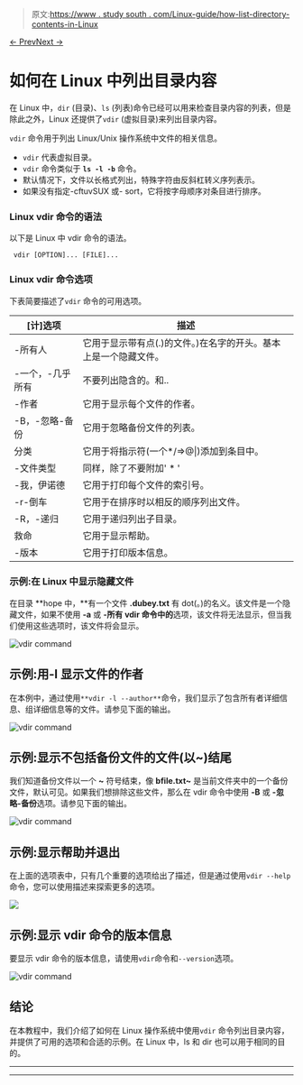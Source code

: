 > 原文:[https://www . study south . com/Linux-guide/how-list-directory-contents-in-Linux](https://www.studytonight.com/linux-guide/how-to-list-directory-contents-in-linux)

[← Prev](/linux-guide/creating-symlinks-on-linux "Creating Symlinks")[Next →](/linux-guide/install-visual-studio-code-on-debian-10 "Install Visual Studio Code on Debian 10")

# 如何在 Linux 中列出目录内容

在 Linux 中，`dir` (目录)、`ls` (列表)命令已经可以用来检查目录内容的列表，但是除此之外，Linux 还提供了`vdir` (虚拟目录)来列出目录内容。

`vdir` 命令用于列出 Linux/Unix 操作系统中文件的相关信息。

*   `vdir` 代表虚拟目录。
*   `vdir` 命令类似于 **`ls -l -b`** 命令。
*   默认情况下，文件以长格式列出，特殊字符由反斜杠转义序列表示。
*   如果没有指定-cftuvSUX 或- sort，它将按字母顺序对条目进行排序。

### **Linux vdir 命令的语法**

以下是 Linux 中 vdir 命令的语法。

```
 vdir [OPTION]... [FILE]...
```

### Linux vdir 命令选项

下表简要描述了`vdir` 命令的可用选项。

| [计]选项 | 描述 |
| --- | --- |
| -所有人 | 它用于显示带有点(.)的文件。)在名字的开头。基本上是一个隐藏文件。 |
| -一个，-几乎所有 | 不要列出隐含的。和.. |
| -作者 | 它用于显示每个文件的作者。 |
| -B，-忽略-备份 | 它用于忽略备份文件的列表。 |
| 分类 | 它用于将指示符(一个*/=>@&#124;)添加到条目中。 |
| -文件类型 | 同样，除了不要附加' * ' |
| -我，伊诺德 | 它用于打印每个文件的索引号。 |
| -r-倒车 | 它用于在排序时以相反的顺序列出文件。 |
| -R，-递归 | 它用于递归列出子目录。 |
| 救命 | 它用于显示帮助。 |
| -版本 | 它用于打印版本信息。 |

### 示例:在 Linux 中显示隐藏文件

在目录 **hope 中，**有一个文件 **.dubey.txt** 有 dot(。)的名义。该文件是一个隐藏文件，如果不使用 **-a** 或 **-所有 **vdir** 命令中的**选项，该文件将无法显示，但当我们使用这些选项时，该文件将会显示。

![vdir command](../Images/eb3299f6f9fbcd67e5d1cfc7d69fcf7b.png)

## 示例:用-l 显示文件的作者

在本例中，通过使用`**vdir -l --author**`命令，我们显示了包含所有者详细信息、组详细信息等的文件。请参见下面的输出。

![vdir command](../Images/d4d4ff58cf99e39c9e261c6cffc7ebf0.png)

## 示例:显示不包括备份文件的文件(以~)结尾

我们知道备份文件以一个 **~** 符号结束，像 **bfile.txt~** 是当前文件夹中的一个备份文件，默认可见。如果我们想排除这些文件，那么在 vdir 命令中使用 **-B** 或 **-忽略-备份**选项。请参见下面的输出。

![vdir command](../Images/531eae3df58ea74c26c5e7fc9f5b5616.png)

## 示例:显示帮助并退出

在上面的选项表中，只有几个重要的选项给出了描述，但是通过使用`vdir --help`命令，您可以使用描述来探索更多的选项。

![](../Images/6638b39cad5db1f739e50f7f8f06e907.png)

## 示例:显示 vdir 命令的版本信息

要显示 vdir 命令的版本信息，请使用`vdir`命令和`--version`选项。

![vdir command](../Images/a9c0e11a6067b2bf34db7ee0ddf21ead.png)

## 结论

在本教程中，我们介绍了如何在 Linux 操作系统中使用`vdir` 命令列出目录内容，并提供了可用的选项和合适的示例。在 Linux 中，ls 和 dir 也可以用于相同的目的。

* * *

* * *